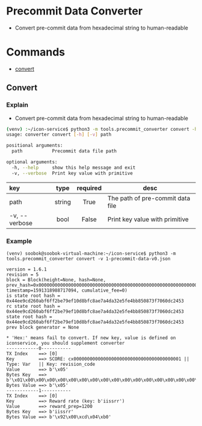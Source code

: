 # Precommit Data Converter

* Convert pre-commit data from hexadecimal string to human-readable

# Commands

* [convert](#convert)

## Convert

### Explain

* Convert pre-commit data from hexadecimal string to human-readable

```bash
(venv) :~/icon-service$ python3 -m tools.precommit_converter convert -h
usage: converter convert [-h] [-v] path

positional arguments:
  path           Precommit data file path

optional arguments:
  -h, --help     show this help message and exit
  -v, --verbose  Print key value with primitive
```

| key           |  type  | required | desc                                  |
| :------------ | :----: | :------: | ------------------------------------- |
| path          | string |   True   | The path of pre-commit data file<br/> |
| -v, --verbose |  bool  |  False   | Print key value with primitive <br/>  |

### Example

```
(venv) soobok@soobok-virtual-machine:~/icon-service$ python3 -m tools.precommit_converter convert -v 1-precommit-data-v0.json

version = 1.6.1 
revision = 5 
block = Block(height=None, hash=None, prev_hash=0x0000000000000000000000000000000000000000000000000000000000000000, timestamp=1591318988717094, cumulative_fee=0) 
is state root hash = 0x44ee9cd260abf6ff2be79ef10d8bfc8ae7a4da32e5fe4bb850873f7060dc2453 
rc state root hash = 0x44ee9cd260abf6ff2be79ef10d8bfc8ae7a4da32e5fe4bb850873f7060dc2453 
state root hash = 0x44ee9cd260abf6ff2be79ef10d8bfc8ae7a4da32e5fe4bb850873f7060dc2453 
prev block generator = None 

* 'Hex:' means fail to convert. If new key, value is defined on iconservice, you should supplement converter
------------0-----------
TX Index    ==> [0] 
Key         ==> SCORE: cx0000000000000000000000000000000000000001 || Type: Var   || Key: revision_code 
Value       ==> b'\x05'
Bytes Key   ==> b'\x01\x00\x00\x00\x00\x00\x00\x00\x00\x00\x00\x00\x00\x00\x00\x00\x00\x00\x00\x00\x01|\x02|revision_code' 
Bytes Value ==> b'\x05'
------------1-----------
TX Index    ==> [0] 
Key         ==> Reward rate (key: b'iissrr') 
Value       ==> reward_prep=1200
Bytes Key   ==> b'iissrr' 
Bytes Value ==> b'\x92\x00\xcd\x04\xb0'
```

